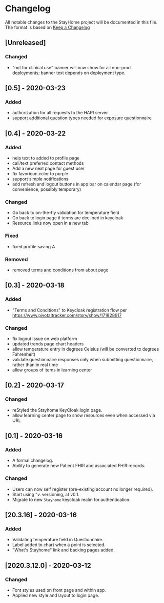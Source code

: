 # Changelog
All notable changes to the StayHome project will be documented in this file.
The format is based on [Keep a Changelog](https://keepachangelog.com/en/1.0.0/)

## [Unreleased]
### Changed
- "not for clinical use" banner will now show for all non-prod deployments; banner text depends on deployment type.

## [0.5] - 2020-03-23
### Added
- authorization for all requests to the HAPI server
- support additional question types needed for exposure questionnaire

## [0.4] - 2020-03-22
### Added
- help text to added to profile page
- call/text preferred contact methods
- Add a new next page for guest user
- fix favoricon color to purple
- support simple notifications
- add refresh and logout buttons in app bar on calendar page (for convenience, possibly temporary)

### Changed
- Go back to on-the-fly validation for temperature field
- Go back to login page if terms are declined in keycloak
- Resource links now open in a new tab

### Fixed
- fixed profile saving
A
### Removed
- removed terms and conditions from about page

## [0.3] - 2020-03-18
### Added
- "Terms and Conditions" to Keycloak registration flow per https://www.pivotaltracker.com/story/show/171828917

### Changed
- fix logout issue on web platform
- updated trends page chart headers
- allow temperature entry in degrees Celsius (will be converted to degrees Fahrenheit)
- validate questionnaire responses only when submitting questionnaire, rather than in real time
- allow groups of items in learning center

## [0.2] - 2020-03-17
### Changed
- reStyled the Stayhome KeyCloak login page.
- allow learning center page to show resources even when accessed via URL

## [0.1] - 2020-03-16
### Added
- A formal changelog.
- Ability to generate new Patient FHIR and associated FHIR records.

### Changed
- Users can now self register (pre-existing account no longer required).
- Start using "v<MAJOR>.<MINOR> versioning, at v0.1.
- Migrate to new `Stayhome` keycloak realm for authentication.
 
## [20.3.16] - 2020-03-16
### Added
- Validating temperature field in Questionnaire.
- Label added to chart when a point is selected.
- "What's Stayhome" link and backing pages added.
 
## [2020.3.12.0] - 2020-03-12
### Changed
- Font styles used on front page and within app.
- Applied new style and layout to login page.
